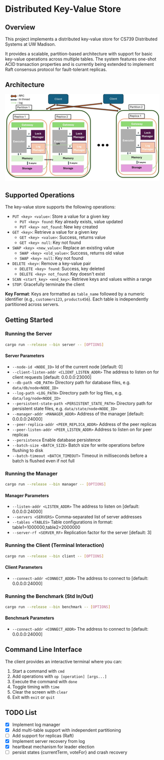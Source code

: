 # Distributed Key-Value Store

## Overview

This project implements a distributed key-value store for CS739 Distributed Systems at UW Madison. 

It provides a scalable, partition-based architecture with support for basic key-value operations across multiple tables. The system features one-shot ACID transaction properties and is currently being extended to implement Raft consensus protocol for fault-tolerant replicas.

## Architecture

![architecture](fig/architecture.jpg)

## Supported Operations

The key-value store supports the following operations:

- `PUT <key> <value>`: Store a value for a given key
  - `PUT <key> found`: Key already exists, value updated
  - `PUT <key> not_found`: New key created
- `GET <key>`: Retrieve a value for a given key
  - `GET <key> <value>`: Success, returns value
  - `GET <key> null`: Key not found
- `SWAP <key> <new_value>`: Replace an existing value
  - `SWAP <key> <old_value>`: Success, returns old value
  - `SWAP <key> null`: Key not found
- `DELETE <key>`: Remove a key-value pair
  - `DELETE <key> found`: Success, key deleted
  - `DELETE <key> not_found`: Key doesn't exist
- `SCAN <start_key> <end_key>`: Retrieve keys and values within a range
- `STOP`: Gracefully terminate the client

**Key Format**: Keys are formatted as `table_name` followed by a numeric identifier (e.g., `customers123`, `products456`). Each table is independently partitioned across servers.

## Getting Started

### Running the Server

```bash
cargo run --release --bin server -- [OPTIONS]
```

#### Server Parameters

- `--node-id <NODE_ID>`             Id of the current node [default: 0]
- `--client-listen-addr <CLIENT_LISTEN_ADDR>`      The address to listen on for client requests [default: 0.0.0.0:23000]
- `--db-path <DB_PATH>`              Directory path for database files, e.g. `data/db/node<NODE_ID>`
- `--log-path <LOG_PATH>`            Directory path for log files, e.g. `data/log/node<NODE_ID>`
- `--persistent-state-path <PERSISTENT_STATE_PATH>`  Directory path for persistent state files, e.g. `data/state/node<NODE_ID>`
- `--manager-addr <MANAGER_ADDR>`    Address of the manager [default: 0.0.0.0:24000]
- `--peer-replica-addr <PEER_REPLICA_ADDR>`  Address of the peer replicas
- `--peer-listen-addr <PEER_LISTEN_ADDR>`  Address to listen on for peer replicas
- `--persistence`                    Enable database persistence
- `--batch-size <BATCH_SIZE>`        Batch size for write operations before flushing to disk
- `--batch-timeout <BATCH_TIMEOUT>`  Timeout in milliseconds before a batch is flushed even if not full

### Running the Manager

```bash
cargo run --release --bin manager -- [OPTIONS]
```

#### Manager Parameters

- `--listen-addr <LISTEN_ADDR>`  The address to listen on [default: 0.0.0.0:24000]
- `--servers <SERVERS>`          Comma-separated list of server addresses
- `--tables <TABLES>`            Table configurations in format: table1=1000000,table2=2000000
- `--server-rf <SERVER_RF>`      Replication factor for the server [default: 3]

### Running the Client (Terminal Interaction)

```bash
cargo run --release --bin client -- [OPTIONS]
```

#### Client Parameters

- `--connect-addr <CONNECT_ADDR>`  The address to connect to [default: 0.0.0.0:24000]

### Running the Benchmark (Std In/Out)

```bash
cargo run --release --bin benchmark -- [OPTIONS]
```

#### Benchmark Parameters

- `--connect-addr <CONNECT_ADDR>`  The address to connect to [default: 0.0.0.0:24000]

## Command Line Interface

The client provides an interactive terminal where you can:

1. Start a command with `cmd`
2. Add operations with `op [operation] [args...]`
3. Execute the command with `done`
4. Toggle timing with `time`
5. Clear the screen with `clear`
6. Exit with `exit` or `quit`
 
## TODO List

- [x] Implement log manager
- [x] Add multi-table support with independent partitioning
- [ ] Add support for replicas (Raft)
- [x] Implement server recovery from log
- [x] heartbeat mechanism for leader election
- [ ] persist states {currentTerm, voteFor} and crash recovery